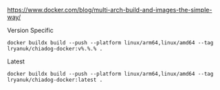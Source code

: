 https://www.docker.com/blog/multi-arch-build-and-images-the-simple-way/

Version Specific
```
docker buildx build --push --platform linux/arm64,linux/amd64 --tag lryanuk/chiadog-docker:v%.%.% .
```
Latest
```
docker buildx build --push --platform linux/arm64,linux/amd64 --tag lryanuk/chiadog-docker:latest .
```